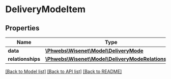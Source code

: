 # DeliveryModeItem

## Properties
Name | Type | Description | Notes
------------ | ------------- | ------------- | -------------
**data** | [**\Phwebs\Wisenet\Model\DeliveryMode**](DeliveryMode.md) |  | [optional] 
**relationships** | [**\Phwebs\Wisenet\Model\DeliveryModeRelationships**](DeliveryModeRelationships.md) |  | [optional] 

[[Back to Model list]](../../README.md#documentation-for-models) [[Back to API list]](../../README.md#documentation-for-api-endpoints) [[Back to README]](../../README.md)

